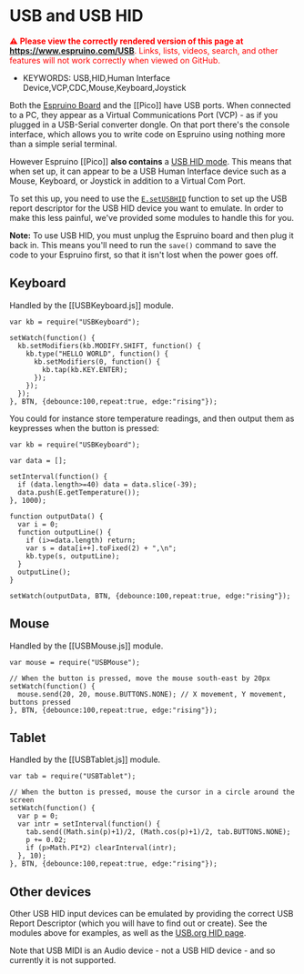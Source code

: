 <!--- Copyright (c) 2015 Gordon Williams, Pur3 Ltd. See the file LICENSE for copying permission. -->
USB and USB HID
=============

<span style="color:red">:warning: **Please view the correctly rendered version of this page at https://www.espruino.com/USB**. Links, lists, videos, search, and other features will not work correctly when viewed on GitHub.</span>

* KEYWORDS: USB,HID,Human Interface Device,VCP,CDC,Mouse,Keyboard,Joystick

Both the [Espruino Board](/EspruinoBoard) and the [[Pico]] have USB ports. When connected to a PC, they appear as a Virtual Communications Port (VCP) - as if you plugged in a USB-Serial converter dongle. On that port there's the console interface, which allows you to write code on Espruino using nothing more than a simple serial terminal.

However Espruino [[Pico]] **also contains** a [USB HID mode](http://en.wikipedia.org/wiki/USB_human_interface_device_class). This means that when set up, it can appear to be a USB Human Interface device such as a Mouse, Keyboard, or Joystick in addition to a Virtual Com Port.

To set this up, you need to use the [`E.setUSBHID`](/Reference#l_E_setUSBHID) function to set up the USB report descriptor for the USB HID device you want to emulate. In order to make this less painful, we've provided some modules to handle this for you.

**Note:** To use USB HID, you must unplug the Espruino board and then plug it back in. This means you'll need to run the `save()` command to save the code to your Espruino first, so that it isn't lost when the power goes off.

Keyboard
-------

Handled by the [[USBKeyboard.js]] module.

```
var kb = require("USBKeyboard");

setWatch(function() {
  kb.setModifiers(kb.MODIFY.SHIFT, function() {
    kb.type("HELLO WORLD", function() {
      kb.setModifiers(0, function() {
        kb.tap(kb.KEY.ENTER); 
      });
    });
  });
}, BTN, {debounce:100,repeat:true, edge:"rising"});
```

You could for instance store temperature readings, and then output them as keypresses when the button is pressed:

```
var kb = require("USBKeyboard");

var data = [];

setInterval(function() {
  if (data.length>=40) data = data.slice(-39);
  data.push(E.getTemperature());
}, 1000);

function outputData() {
  var i = 0;
  function outputLine() {
    if (i>=data.length) return;
    var s = data[i++].toFixed(2) + ",\n";
    kb.type(s, outputLine);
  }
  outputLine();
}

setWatch(outputData, BTN, {debounce:100,repeat:true, edge:"rising"});
```

Mouse
-----

Handled by the [[USBMouse.js]] module.

```
var mouse = require("USBMouse");

// When the button is pressed, move the mouse south-east by 20px
setWatch(function() {
  mouse.send(20, 20, mouse.BUTTONS.NONE); // X movement, Y movement, buttons pressed
}, BTN, {debounce:100,repeat:true, edge:"rising"});
```


Tablet
-----

Handled by the [[USBTablet.js]] module.

```
var tab = require("USBTablet");

// When the button is pressed, mouse the cursor in a circle around the screen
setWatch(function() {
  var p = 0;
  var intr = setInterval(function() {
    tab.send((Math.sin(p)+1)/2, (Math.cos(p)+1)/2, tab.BUTTONS.NONE);
    p += 0.02;
    if (p>Math.PI*2) clearInterval(intr);
  }, 10);
}, BTN, {debounce:100,repeat:true, edge:"rising"});
```


Other devices
------------

Other USB HID input devices can be emulated by providing the correct USB Report Descriptor (which you will have to find out or create). See the modules above for examples, as well as the [USB.org HID page](http://www.usb.org/developers/hidpage).

Note that USB MIDI is an Audio device - not a USB HID device - and so currently it is not supported.
